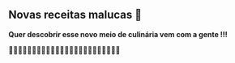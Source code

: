## Novas receitas malucas :hamburger:



**Quer descobrir esse novo meio de culinária vem com a gente !!!**

:hamburger::hamburger::hamburger::hamburger::hamburger::hamburger::hamburger::hamburger::hamburger::hamburger::hamburger::hamburger::hamburger::hamburger::hamburger::hamburger::hamburger::hamburger::hamburger::hamburger::hamburger::hamburger::hamburger::hamburger:
